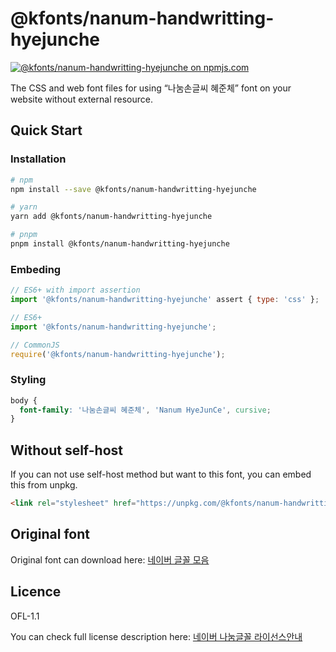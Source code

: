 # @kfonts/nanum-handwritting-hyejunche

[![@kfonts/nanum-handwritting-hyejunche on npmjs.com](https://img.shields.io/npm/v/%40kfonts%2Fnanum-handwritting-hyejunche)](https://www.npmjs.com/package/@kfonts/nanum-handwritting-hyejunche)

The CSS and web font files for using &OpenCurlyDoubleQuote;나눔손글씨 혜준체&CloseCurlyDoubleQuote; font on your website without external resource.

## Quick Start

### Installation

```sh
# npm
npm install --save @kfonts/nanum-handwritting-hyejunche

# yarn
yarn add @kfonts/nanum-handwritting-hyejunche

# pnpm
pnpm install @kfonts/nanum-handwritting-hyejunche
```

### Embeding

```js
// ES6+ with import assertion
import '@kfonts/nanum-handwritting-hyejunche' assert { type: 'css' };

// ES6+
import '@kfonts/nanum-handwritting-hyejunche';

// CommonJS
require('@kfonts/nanum-handwritting-hyejunche');
```

### Styling

```css
body {
  font-family: '나눔손글씨 혜준체', 'Nanum HyeJunCe', cursive;
}
```

## Without self-host

If you can not use self-host method but want to this font, you can embed this from unpkg.

```html
<link rel="stylesheet" href="https://unpkg.com/@kfonts/nanum-handwritting-hyejunche/index.css" />
```

## Original font

Original font can download here: [네이버 글꼴 모음](https://hangeul.naver.com/font)

## Licence

OFL-1.1

You can check full license description here: [네이버 나눔글꼴 라이선스안내](https://help.naver.com/service/30016/contents/18088?osType=PC&lang=ko)
